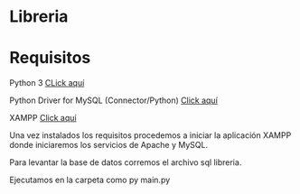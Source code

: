 # Libreria

# Requisitos

Python 3
[CLick aquí](https://www.python.org/downloads/)

Python Driver for MySQL (Connector/Python)
[Click aquí](https://dev.mysql.com/downloads/connector/python/)

XAMPP
[Click aquí](https://www.apachefriends.org/download.html)


Una vez instalados los requisitos procedemos a iniciar la aplicación XAMPP donde iniciaremos los servicios de Apache y MySQL.

Para levantar la base de datos corremos el archivo sql libreria.

Ejecutamos en la carpeta como py main.py
